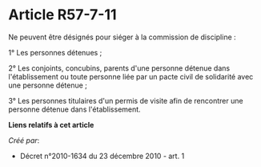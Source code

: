# Article R57-7-11

Ne peuvent être désignés pour siéger à la commission de discipline : 

1° Les personnes détenues ; 

2° Les conjoints, concubins, parents d'une personne détenue dans l'établissement ou toute personne liée par un pacte civil de
solidarité avec une personne détenue ; 

3° Les personnes titulaires d'un permis de visite afin de rencontrer une personne détenue dans l'établissement.

**Liens relatifs à cet article**

_Créé par_:

  - Décret n°2010-1634 du 23 décembre 2010 - art. 1
